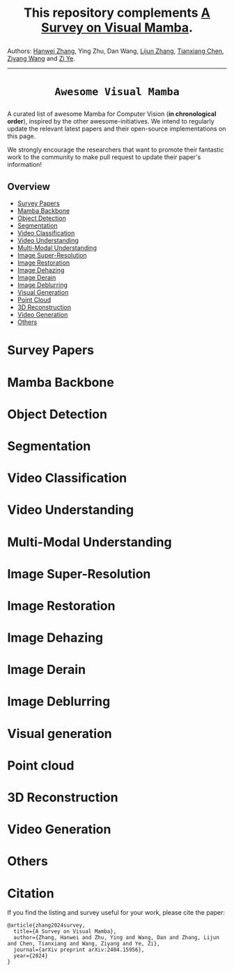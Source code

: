 # <p align=center> This repository complements [A Survey on Visual Mamba](https://arxiv.org/abs/2404.15956).



Authors: [Hanwei Zhang](https://hanwei0912.github.io/), Ying Zhu, Dan Wang, [Lijun Zhang](https://scholar.google.com/citations?user=swBYV0YAAAAJ&hl=en&oi=sra), [Tianxiang Chen](https://scholar.google.com/citations?user=xU3Ysg0AAAAJ&hl=en&oi=sra), [Ziyang Wang](https://github.com/ziyangwang007) and [Zi Ye](https://scholar.google.com/citations?user=1V0CqfYAAAAJ&hl=zh-CN). 
</p>



<hr />

# <p align=center>`Awesome Visual Mamba`</p>

A curated list of awesome Mamba for Computer Vision (**in chronological order**), inspired by the other awesome-initiatives. We intend to regularly update the relevant latest papers and their open-source implementations on this page. 

We strongly encourage the researchers that want to promote their fantastic work to the community to make pull request to update their paper's information!



## Overview
- [Survey Papers](#Survey-Papers)
- [Mamba Backbone](#Mamba-Backbone)
- [Object Detection](#Object-Detection)
- [Segmentation](#Segmentation)
- [Video Classification](#Video-Classification)
- [Video Understanding](#Video-Understanding)
- [Multi-Modal Understanding](#Multi-Modal-Understanding)
- [Image Super-Resolution](#Image-Super-Resolution)
- [Image Restoration](#Image-Restoration)
- [Image Dehazing](#Image-Dehazing)
- [Image Derain](#Image-Derain)
- [Image Deblurring](#Image-Deblurring)
- [Visual Generation](#Visual-Generation)
- [Point Cloud](#Point-Cloud)
- [3D Reconstruction](#3D-Reconstruction)
- [Video Generation](#Video-Generation)
- [Others](#Others)



# Survey Papers


# Mamba Backbone


# Object Detection

# Segmentation

# Video Classification

# Video Understanding

# Multi-Modal Understanding

# Image Super-Resolution


# Image Restoration

# Image Dehazing

# Image Derain

# Image Deblurring

# Visual generation

# Point cloud

# 3D Reconstruction

# Video Generation

# Others



# Citation

If you find the listing and survey useful for your work, please cite the paper:

```
@article{zhang2024survey,
  title={A Survey on Visual Mamba},
  author={Zhang, Hanwei and Zhu, Ying and Wang, Dan and Zhang, Lijun and Chen, Tianxiang and Wang, Ziyang and Ye, Zi},
  journal={arXiv preprint arXiv:2404.15956},
  year={2024}
}
```


